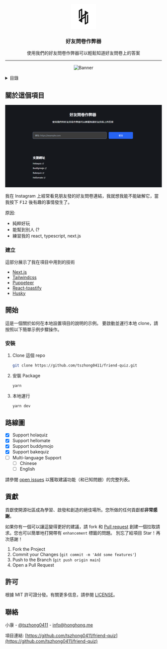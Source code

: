 <div align="center">
  <a href="https://github.com/tszhong0411/friend-quiz">
    <img src="./public/static/images/avatar.png" alt="Logo" width="80" height="80">
  </a>
  <h3 align="center">好友問卷作弊器</h3>
  <p align="center">
    使用我們的好友問卷作弊器可以輕鬆知道好友問卷上的答案
  </p>
  <hr />
  <p align="center">
  <img src="https://socialify.git.ci/TszHong0411/friend-quiz/image?description=1&font=KoHo&forks=1&issues=1&logo=https%3A%2F%2Fraw.githubusercontent.com%2FTszHong0411%2Ffriend-quiz%2Fmain%2Fpublic%2Fstatic%2Fimages%2Favatar.png&name=1&owner=1&pattern=Signal&pulls=1&stargazers=1&theme=Dark"  alt="Banner">
  </p>
</div>
<details>
  <summary>目錄</summary>
  <ol>
    <li>
      <a href="#關於這個項目">關於這個項目</a>
      <ul>
        <li><a href="#建立">建立</a></li>
      </ul>
    </li>
    <li>
      <a href="#開始">開始</a>
      <ul>
        <li><a href="#安裝">安裝</a></li>
      </ul>
    </li>
    <li><a href="#路線圖">路線圖</a></li>
    <li><a href="#貢獻">貢獻</a></li>
    <li><a href="#許可">許可</a></li>
    <li><a href="#聯絡">聯絡</a></li>
  </ol>
</details>

<!-- ABOUT THE PROJECT -->

## 關於這個項目

<p align="center">
  <img src="./public/static/images/screenshot/2022-03-08_03-26-38.png">
</p>

我在 Instagram 上經常看見朋友發的好友問卷連結，我就想我能不能破解它，當我按下 <kbd>F12</kbd> 後有趣的事情發生了。

原因:

- 純粹好玩
- 能幫到別人 (?
- 練習我的 react, typescript, next.js

### 建立

這部分展示了我在項目中用到的技術

- [Next.js](https://nextjs.org/)
- [Tailwindcss](https://tailwindcss.com/)
- [Puppeteer](https://github.com/puppeteer/puppeteer)
- [React-toastify](https://github.com/fkhadra/react-toastify)
- [Husky](https://github.com/typicode/husky)

<!-- GETTING STARTED -->

## 開始

這是一個關於如何在本地設置項目的說明的示例。
要啟動並運行本地 clone，請按照以下簡單示例步驟操作。

### 安裝

1. Clone 這個 repo
   ```sh
   git clone https://github.com/tszhong0411/friend-quiz.git
   ```
2. 安裝 Package
   ```sh
   yarn
   ```
3. 本地運行
   ```sh
   yarn dev
   ```

## 路線圖

- [x] Support holaquiz
- [x] Support hellomate
- [x] Support buddymojo
- [x] Support bakequiz
- [ ] Multi-language Support
  - [ ] Chinese
  - [ ] English

請參閱 [open issues](https://github.com/tszhong0411/friend-quiz/issues) 以獲取建議功能（和已知問題）的完整列表。

<!-- CONTRIBUTING -->

## 貢獻

貢獻使開源社區成為學習、啟發和創造的絕佳場所。您所做的任何貢獻都**非常感謝**。

如果你有一個可以讓這變得更好的建議，請 fork 和 [Pull request](https://github.com/TszHong0411/friend-quiz/pulls) 創建一個拉取請求。您也可以簡單地打開帶有 `enhancement` 標籤的問題。
別忘了給項目 Star！再次感謝！

1. Fork the Project
2. Commit your Changes (`git commit -m 'Add some features'`)
3. Push to the Branch (`git push origin main`)
4. Open a Pull Request

<!-- LICENSE -->

## 許可

根據 MIT 許可證分發。有關更多信息，請參閱 [LICENSE](https://github.com/TszHong0411/friend-quiz/blob/main/LICENSE)。

<!-- CONTACT -->

## 聯絡

小康 - [@tszhong0411](https://www.instagram.com/tszhong0411/) - info@honghong.me

項目連結: [https://github.com/tszhong0411/friend-quiz](https://github.com/tszhong0411/friend-quiz)
